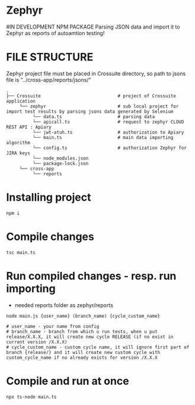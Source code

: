 # Zephyr
#IN DEVELOPMENT NPM PACKAGE
Parsing JSON data and import it to Zephyr as reports of autoamtion testing!

# FILE STRUCTURE
Zephyr project file must be placed in Crossuite directory, so path to jsons file is "../cross-app/reports/jsons/"

```shell script
.
├── Crossuite                             # project of Crossuite application
     └── zephyr                           # sub local project for import test results by parsing jsons data generated by Selenium
          └── data.ts                     # parsing data
          └── apicall.ts                  # request to zephyr CLOUD REST API : Apiary
          └── jwt-atuh.ts                 # authorization to Apiary
          └── main.ts                     # main data importing algorithm
          └── config.ts                   # authorization Zephyr for JIRA keys 
          └── node_modules.json
          └── package-lock.json
     └── cross-app 
          └── reports
```


# Installing project
```shell script
npm i
```

# Compile changes
```shell script
tsc main.ts
```

# Run compiled changes - resp. run importing
- needed reports folder as zephyr/reports
```shell script
node main.js {user_name} (branch_name) {cycle_custom_name}

# user_name - your name from config 
# branch_name - branch from which u run tests, when u put release/X.X.X, it will create new cycle RELEASE (if no exist in current version /X.X.X)
# cycle_custom_name - custom cycle name, it will ignore first part of branch {release/} and it will create new custom cycle with custom_cycle_name if no already exists for version /X.X.X
```

# Compile and run at once
```shell script
npx ts-node main.ts
```


